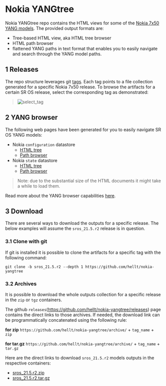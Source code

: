 # Nokia YANGtree
Nokia YANGtree repo contains the HTML views for some of the [Nokia 7x50 YANG models](https://github.com/nokia/7x50_YangModels). The provided output formats are:

- Tree-based HTML view, aka HTML tree browser
- HTML path browser
- flattened YANG paths in text format that enables you to easily navigate and search through the YANG model paths.

## 1 Releases
The repo structure leverages git [tags](https://github.com/hellt/nokia-yangtree/tags). Each tag points to a file collection generated for a specific Nokia 7x50 release. To browse the artifacts for a certain SR OS release, select the corresponding tag as demonstrated:

> ![select_tag](https://gitlab.com/rdodin/pics/-/wikis/uploads/8e9e7582ff6b90fef02c9fd529d84303/CleanShot_2020-05-19_at_14.28.31.gif)


## 2 YANG browser
The following web pages have been generated for you to easily navigate SR OS YANG models:

* Nokia `configuration` datastore
  * [HTML tree](https://rdodin.gitlab.io/nokia-yangtree-srv/sros_21.5.r2-nokia-conf-combined.html)
  * [Path browser](https://rdodin.gitlab.io/nokia-yangtree-srv/sros_21.5.r2-nokia-conf-combined-paths.html)
* Nokia `state` datastore
  * [HTML tree](https://rdodin.gitlab.io/nokia-yangtree-srv/sros_21.5.r2-nokia-state-combined.html)
  * [Path browser](https://rdodin.gitlab.io/nokia-yangtree-srv/sros_21.5.r2-nokia-state-combined-paths.html)

> Note: due to the substantial size of the HTML documents it might take a while to load them.

Read more about the YANG browser capabilities [here](https://netdevops.me/2020/nokia-yang-tree/).

## 3 Download
There are several ways to download the outputs for a specific release. The below examples will assume the `sros_21.5.r2` release is in question.

### 3.1 Clone with git
If git is installed it is possible to clone the artifacts for a specific tag with the following command:
```
git clone -b sros_21.5.r2 --depth 1 https://github.com/hellt/nokia-yangtree
```

### 3.2 Archives
It is possible to download the whole outputs collection for a specific release in the `zip` or `tgz` containers.

The github `releases`(https://github.com/hellt/nokia-yangtree/releases) page contains the direct links to those archives. If needed, the download link can be programmatically concatenated using the following rule:

**for zip**
`https://github.com/hellt/nokia-yangtree/archive/` + `tag_name` + `zip`

**for tar.gz**
`https://github.com/hellt/nokia-yangtree/archive/` + `tag_name` + `tar.gz`

Here are the direct links to download `sros_21.5.r2` models outputs in the respective containers:
- [sros_21.5.r2.zip](https://github.com/hellt/nokia-yangtree/archive/sros_21.5.r2.zip)
- [sros_21.5.r2.tar.gz](https://github.com/hellt/nokia-yangtree/archive/sros_21.5.r2.tar.gz)
